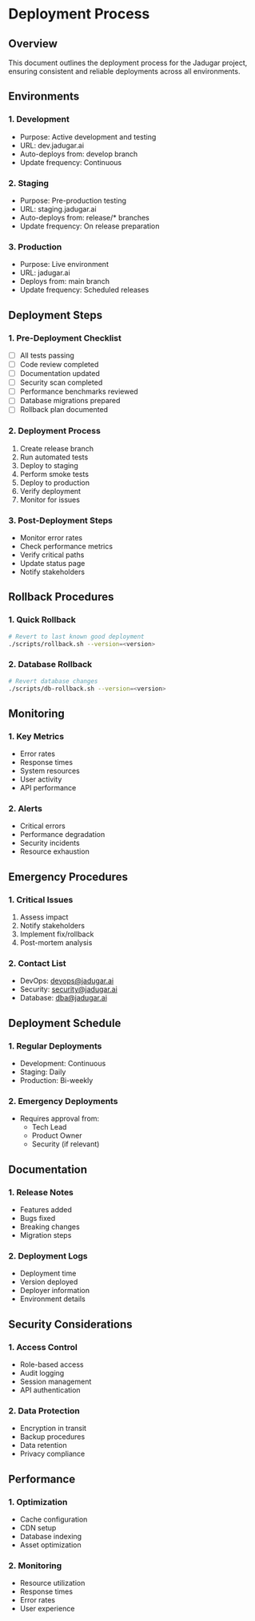 # Deployment Process

## Overview
This document outlines the deployment process for the Jadugar project, ensuring consistent and reliable deployments across all environments.

## Environments

### 1. Development
- Purpose: Active development and testing
- URL: dev.jadugar.ai
- Auto-deploys from: develop branch
- Update frequency: Continuous

### 2. Staging
- Purpose: Pre-production testing
- URL: staging.jadugar.ai
- Auto-deploys from: release/* branches
- Update frequency: On release preparation

### 3. Production
- Purpose: Live environment
- URL: jadugar.ai
- Deploys from: main branch
- Update frequency: Scheduled releases

## Deployment Steps

### 1. Pre-Deployment Checklist
- [ ] All tests passing
- [ ] Code review completed
- [ ] Documentation updated
- [ ] Security scan completed
- [ ] Performance benchmarks reviewed
- [ ] Database migrations prepared
- [ ] Rollback plan documented

### 2. Deployment Process
1. Create release branch
2. Run automated tests
3. Deploy to staging
4. Perform smoke tests
5. Deploy to production
6. Verify deployment
7. Monitor for issues

### 3. Post-Deployment Steps
- Monitor error rates
- Check performance metrics
- Verify critical paths
- Update status page
- Notify stakeholders

## Rollback Procedures

### 1. Quick Rollback
```bash
# Revert to last known good deployment
./scripts/rollback.sh --version=<version>
```

### 2. Database Rollback
```bash
# Revert database changes
./scripts/db-rollback.sh --version=<version>
```

## Monitoring

### 1. Key Metrics
- Error rates
- Response times
- System resources
- User activity
- API performance

### 2. Alerts
- Critical errors
- Performance degradation
- Security incidents
- Resource exhaustion

## Emergency Procedures

### 1. Critical Issues
1. Assess impact
2. Notify stakeholders
3. Implement fix/rollback
4. Post-mortem analysis

### 2. Contact List
- DevOps: devops@jadugar.ai
- Security: security@jadugar.ai
- Database: dba@jadugar.ai

## Deployment Schedule

### 1. Regular Deployments
- Development: Continuous
- Staging: Daily
- Production: Bi-weekly

### 2. Emergency Deployments
- Requires approval from:
  - Tech Lead
  - Product Owner
  - Security (if relevant)

## Documentation

### 1. Release Notes
- Features added
- Bugs fixed
- Breaking changes
- Migration steps

### 2. Deployment Logs
- Deployment time
- Version deployed
- Deployer information
- Environment details

## Security Considerations

### 1. Access Control
- Role-based access
- Audit logging
- Session management
- API authentication

### 2. Data Protection
- Encryption in transit
- Backup procedures
- Data retention
- Privacy compliance

## Performance

### 1. Optimization
- Cache configuration
- CDN setup
- Database indexing
- Asset optimization

### 2. Monitoring
- Resource utilization
- Response times
- Error rates
- User experience
